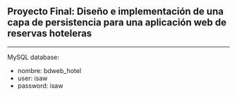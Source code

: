 ## Proyecto Final: Diseño e implementación de una capa de persistencia para una aplicación web de reservas hoteleras

---
MySQL database:

+ nombre: bdweb_hotel
+ user: isaw
+ password: isaw